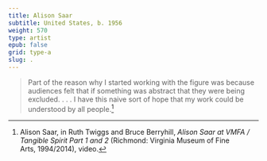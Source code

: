 ```yaml
---
title: Alison Saar
subtitle: United States, b. 1956
weight: 570
type: artist
epub: false
grid: type-a
slug: .
---
```


>Part of the reason why I started working with the figure was because audiences felt that if something was abstract that they were being excluded. . . . I have this naive sort of hope that my work could be understood by all people.[^1]

[^1]: Alison Saar, in Ruth Twiggs and Bruce Berryhill, *Alison Saar at VMFA / Tangible Spirit Part 1 and 2* (Richmond: Virginia Museum of Fine Arts, 1994/2014), video.
